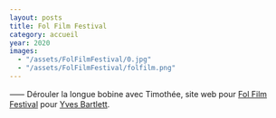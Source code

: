 ```yaml
---
layout: posts
title: Fol Film Festival
category: accueil
year: 2020
images:
  - "/assets/FolFilmFestival/0.jpg"
  - "/assets/FolFilmFestival/folfilm.png"
---
```


⸺ Dérouler la longue bobine avec Timothée, site web pour [Fol Film Festival][1] pour [Yves Bartlett][2].

[1]: https://www.folfilmfestival.com/
[2]: https://yvesbartlett.com/
